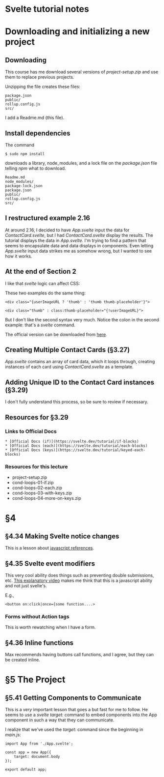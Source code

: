 # Svelte tutorial notes

# Downloading and initializing a new project

## Downloading

This course has me download several versions of *project-setup.zip* and use them to replace previous projects.

Unzipping the file creates these files:

    package.json
    public/
    rollup.config.js
    src/

I add a Readme.md (this file).

## Install dependencies

The command

    $ sudo npm install

downloads a library, node_modules, and a lock file on the *package.json* file telling *npm* what to download.

    Readme.md
    node_modules/
    package-lock.json
    package.json
    public/
    rollup.config.js
    src/



## I restructured example 2.16

At around 2.16, I decided to have *App.svelte* input the data for *ContactCard.svelte*, but I had *ContactCard.svelte* display the results.  The tutorial displays the data in *App.svelte.*  I'm trying to find a pattern that seems to encapsulate data and  data displays in components.  Even letting *App.svelte* input data strikes me as somehow wrong, but I wanted to see how it works.

## At the end of Section 2

I like that *svelte* logic can affect CSS:

These two examples do the same thing:

    <div class="{userImageURL ? 'thumb' : 'thumb thumb-placeholder'}">

    <div class="thumb" : class:thumb-placeholder="{!userImageURL}">

But I don't like the second syntax very much.  Notice the colon in the second example: that's a *svelte* command.

The official version can be downloaded from [here](https://www.udemy.com/sveltejs-the-complete-guide/learn/lecture/14689512#overview).

## Creating Multiple Contact Cards (§3.27)

*App.svelte* contains an array of card data, which it loops through, creating instances of each card using *ContactCard.svelte* as a template.

## Adding Unique ID to the Contact Card instances (§3.29)

I don't fully understand this process, so be sure to review if necessary.

## Resources for §3.29

### Links to Official Docs

    * [Official Docs (if)](https://svelte.dev/tutorial/if-blocks)
    * [Official Docs (each)](https://svelte.dev/tutorial/each-blocks)
    * [Official Docs (keys)](https://svelte.dev/tutorial/keyed-each-blocks)

### Resources for this lecture

* project-setup.zip
* cond-loops-01-if.zip
* cond-loops-02-each.zip
* cond-loops-03-with-keys.zip
* cond-loops-04-more-on-keys.zip

# §4

## §4.34 Making Svelte notice changes

This is a lesson about [javascript references](https://academind.com/learn/javascript/reference-vs-primitive-values/).

## §4.35 Svelte event modifiers

This very cool ability does things such as preventing double submissions, etc. [This explanatory video](https://developer.mozilla.org/en-US/docs/Learn/JavaScript/Building_blocks/Events#Event_bubbling_and_capture) makes me think that this is a javascript ability and not just svelte's.

E.g.,

    <button on:click|once={some function....>

### Forms without Action tags

This is worth rewatching when I have a form.

## §4.36 Inline functions

Max recommends having buttons call functions, and I agree, but they can be created inline.

# §5 The Project

## §5.41 Getting Components to Communicate

This is a *very* important lesson that goes a but fast for me to follow.  He seems to use a *svelte target:* command to embed components into the App component in such a way that they can communicate.

I realize that we've used the *target:* command since the beginning in *main.js*:

    import App from './App.svelte';

    const app = new App({
        target: document.body
    });

    export default app;

